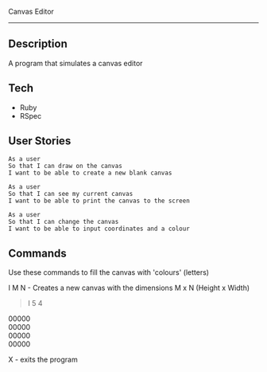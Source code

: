 Canvas Editor

----------

Description
-----------
A program that simulates a canvas editor

Tech
----
- Ruby
- RSpec

User Stories
------------
```
As a user  
So that I can draw on the canvas  
I want to be able to create a new blank canvas
```
```
As a user  
So that I can see my current canvas  
I want to be able to print the canvas to the screen
```
```
As a user  
So that I can change the canvas  
I want to be able to input coordinates and a colour
```
Commands
--------

Use these commands to fill the canvas with 'colours' (letters)

I M N - Creates a new canvas with the dimensions M x N (Height x Width)   
> I 5 4  

00000  
00000  
00000  
00000  

X - exits the program

